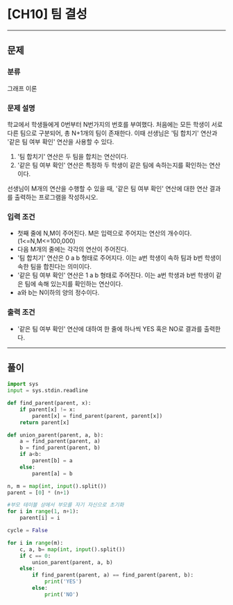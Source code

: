 # [CH10] 팀 결성

---
## 문제
### 분류
그래프 이론

### 문제 설명
학교에서 학생들에게 0번부터 N번가지의 번호를 부여했다. 
처음에는 모든 학생이 서로 다른 팀으로 구분되어, 총 N+1개의 팀이 존재한다.
이때 선생님은 '팀 합치기' 연산과 '같은 팀 여부 확인' 연산을 사용할 수 있다.
1. '팀 합치기' 연산은 두 팀을 합치는 연산이다.
2. '같은 팀 여부 확인' 연산은 특정하 두 학생이 같은 팀에 속하는지를 확인하는 연산이다.

선생님이 M개의 연산을 수행할 수 있을 때, '같은 팀 여부 확인' 연산에 대한 연산 결과를 출력하는 프로그램을 작성하시오.

### 입력 조건
- 첫째 줄에 N,M이 주어진다. M은 입력으로 주어지는 연산의 개수이다.(1<=N,M<=100,000)
- 다음 M개의 줄에는 각각의 연산이 주어진다.
- '팀 합치기' 연산은 0 a b 형태로 주어지다. 이는 a번 학생이 속하 팀과 b번 학생이 속한 팀을 합친다는 의미이다.
- '같은 팀 여부 확인' 연산은 1 a b 형태로 주어진다. 이는 a번 학생과 b번 학생이 같은 팀에 속해 있는지를 확인하는 연산이다.
- a와 b는 N이하의 양의 정수이다.

### 출력 조건
- '같은 팀 여부 확인' 연산에 대하여 한 줄에 하나씩 YES 혹은 NO로 결과를 출력한다.

---
## 풀이
```python
import sys
input = sys.stdin.readline

def find_parent(parent, x):
    if parent[x] != x:
        parent[x] = find_parent(parent, parent[x])
    return parent[x]

def union_parent(parent, a, b):
    a = find_parent(parent, a)
    b = find_parent(parent, b)
    if a<b:
        parent[b] = a
    else:
        parent[a] = b

n, m = map(int, input().split())
parent = [0] * (n+1)

#부모 테이블 상에서 부모를 자기 자신으로 초기화
for i in range(1, n+1):
    parent[i] = i

cycle = False

for i in range(m):
    c, a, b= map(int, input().split())
    if c == 0:
        union_parent(parent, a, b)
    else:
        if find_parent(parent, a) == find_parent(parent, b):
            print('YES')
        else:
            print('NO')

```
